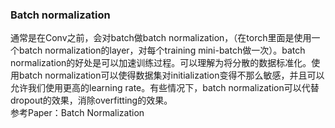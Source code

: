 ### Batch normalization
通常是在Conv之前，会对batch做batch normalization，（在torch里面是使用一个batch normalization的layer，对每个training mini-batch做一次）。batch normalization的好处是可以加速训练过程。可以理解为将分散的数据标准化。使用batch normalization可以使得数据集对initialization变得不那么敏感，并且可以允许我们使用更高的learning rate。有些情况下，batch normalization可以代替dropout的效果，消除overfitting的效果。<br/>
参考Paper：<a herf = 'https://github.com/mingming741/RenneNotes/blob/master/Paper/Image%20NN/Paper_Batch_Nonalization.pdf'>Batch Normalization</a>
